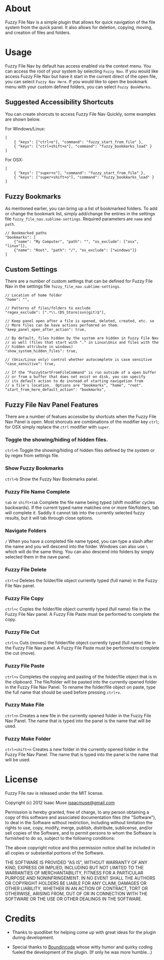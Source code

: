 # About
Fuzzy File Nav is a simple plugin that allows for quick navigation of the file system from the quick panel.  It also allows for deletion, copying, moving, and creation of files and folders.

# Usage
Fuzzy File Nav by default has access enabled via the context menu.  You can access the root of your system by selecting ```Fuzzy Nav```.  If you would like access Fuzzy File Nav but have it start in the current direct of the open file, you can select ```Fuzzy Nav Here```.  If you would like to open the bookmark menu with your custom defined folders, you can select ```Fuzzy BookMarks```.

## Suggested Accessibility Shortcuts
You can create shorcuts to access Fuzzy File Nav Quickly, some examples are shown below.

For Windows/Linux:

    [
        { "keys": ["ctrl+o"], "command": "fuzzy_start_from_file" },
        { "keys": ["ctrl+shift+o"], "command": "fuzzy_bookmarks_load" }
    ]

For OSX:

    [
        { "keys": ["super+o"], "command": "fuzzy_start_from_file" },
        { "keys": ["super+shift+o"], "command": "fuzzy_bookmarks_load" }
    ]

## Fuzzy Bookmarks
As mentioned earlier, you can bring up a list of bookmarked folders.  To add or change the bookmark list, simply add/change the entries in the settings file ```fuzzy_file_nav.sublime-settings```. Required parameters are ```name``` and ```path```.

    // Bookmarked paths
    "bookmarks": [
        {"name": "My Computer", "path": "", "os_exclude": ["osx", "linux"]},
        {"name": "Root", "path": "/", "os_exclude": ["windows"]}
    ]

## Custom Settings
There are a number of custom settings that can be defined for Fuzzy File Nav in the settings file ```fuzzy_file_nav.sublime-settings```.

    // Location of home folder
    "home": "",

    // Patterns of files/folders to exclude
    "regex_exclude": [".*\\.(DS_Store|svn|git)$"],

    // Keep panel open after a file is opened, deleted, created, etc. so
    // More files can be have actions perfomred on them.
    "keep_panel_open_after_action": true,

    // By default, files hidden by the system are hidden in Fuzzy File Nav
    // as well (files that start with "." in Linux\Unix and files with the
    // hidden attribute in windows)
    "show_system_hidden_files": true,

    // (Unix/Linux only) control whether autocomplete is case sensitive
    "case_sensitive": true,

    // If the "FuzzyStartFromFileCommand" is run outside of a open buffer
    // or from a buffer that does not exist on disk, you can specify
    // its default action to do instead of starting navigation from
    // a file's location.  Options are "bookmarks", "home", "root".
    "start_from_here_default_action": "bookmarks",

## Fuzzy File Nav Panel Features
There are a number of featues accessibe by shortcuts when the Fuzzy File Nav Panel is open.  Most shorcuts are combinations of the modifier key ```ctrl```; for OSX simply replace the ```ctrl``` modifier with ```super```.

### Toggle the showing/hiding of hidden files.
```ctrl+h``` Toggle the showing/hiding of hidden files defined by the system or by regex from settings file.

### Show Fuzzy Bookmarks
```ctrl+b``` Show the Fuzzy Nav Bookmarks panel.

### Fuzzy File Name Complete
```tab``` or ```shift+tab``` Complete the file name being typed (shift modifier cycles backwards).  If the current typed name matches one or more file/folders, tab will complete it.  Saddly it cannot tab into the currently selected fuzzy results, but it will tab through close options.

### Navigate Folders
```/``` When you have a completed file name typed, you can type a slash after the name and you will descend into the folder.  Windows can also use ```\``` which will do the same thing.  You can also descend into folders by simply selected them in the nave panel.

### Fuzzy File Delete
```ctrl+d``` Deletes the folder/file object currently typed (full name) in the Fuzzy File Nav panel.

### Fuzzy File Copy
```ctrl+c``` Copies the folder/file object currently typed (full name) file in the Fuzzy File Nav panel.  A Fuzzy File Paste must be performed to complete the copy.

### Fuzzy File Cut
```ctrl+x``` Cuts (moves) the folder/file object currently typed (full name) file in the Fuzzy File Nav panel.  A Fuzzy File Paste must be performed to complete the cut (move).

### Fuzzy File Paste
```ctrl+v``` Completes the copying and pasting of the folder/file object that is in the clipboard.  The file/folder will be pasted into the currently opened folder in the Fuzzy File Nav Panel.  To rename the folder/file object on paste, type the full name that should be used before pressing ```ctrl+v```.

### Fuzzy Make File
```ctrl+n``` Creates a new file in the currently opened folder in the Fuzzy File Nav Panel.  The name that is typed into the panel is the name that will be used.

### Fuzzy Make Folder
```ctrl+shift+n``` Creates a new folder in the currently opened folder in the Fuzzy File Nav Panel.  The name that is typed into the panel is the name that will be used.

# License

Fuzzy File nav is released under the MIT license.

Copyright (c) 2012 Isaac Muse <isaacmuse@gmail.com>

Permission is hereby granted, free of charge, to any person obtaining a copy of this software and associated documentation files (the "Software"), to deal in the Software without restriction, including without limitation the rights to use, copy, modify, merge, publish, distribute, sublicense, and/or sell copies of the Software, and to permit persons to whom the Software is furnished to do so, subject to the following conditions:

The above copyright notice and this permission notice shall be included in all copies or substantial portions of the Software.

THE SOFTWARE IS PROVIDED "AS IS", WITHOUT WARRANTY OF ANY KIND, EXPRESS OR IMPLIED, INCLUDING BUT NOT LIMITED TO THE WARRANTIES OF MERCHANTABILITY, FITNESS FOR A PARTICULAR PURPOSE AND NONINFRINGEMENT. IN NO EVENT SHALL THE AUTHORS OR COPYRIGHT HOLDERS BE LIABLE FOR ANY CLAIM, DAMAGES OR OTHER LIABILITY, WHETHER IN AN ACTION OF CONTRACT, TORT OR OTHERWISE, ARISING FROM, OUT OF OR IN CONNECTION WITH THE SOFTWARE OR THE USE OR OTHER DEALINGS IN THE SOFTWARE.

# Credits
* Thanks to quodlibet for helping come up with great ideas for the plugin during development.

* Special thanks to [Boundincode](https://github.com/Boundincode) whose witty humor and quirky coding fueled the development of the plugin. (If only he was more humble...)
